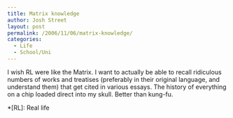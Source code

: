 ```yaml
---
title: Matrix knowledge
author: Josh Street
layout: post
permalink: /2006/11/06/matrix-knowledge/
categories:
  - Life
  - School/Uni
---
```

I wish RL were like the Matrix. I want to actually be able to recall ridiculous numbers of works and treatises (preferably in their original language, and understand them) that get cited in various essays. The history of everything on a chip loaded direct into my skull. Better than kung-fu.

 *[RL]: Real life